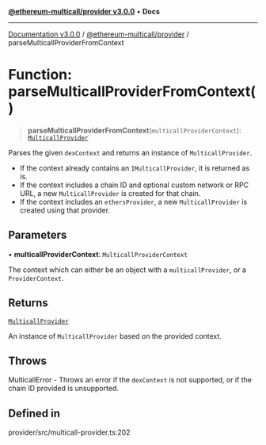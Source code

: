 [**@ethereum-multicall/provider v3.0.0**](../README.md) • **Docs**

***

[Documentation v3.0.0](../../../packages.md) / [@ethereum-multicall/provider](../README.md) / parseMulticallProviderFromContext

# Function: parseMulticallProviderFromContext()

> **parseMulticallProviderFromContext**(`multicallProviderContext`): [`MulticallProvider`](../classes/MulticallProvider.md)

Parses the given `dexContext` and returns an instance of `MulticallProvider`.

- If the context already contains an `IMulticallProvider`, it is returned as is.
- If the context includes a chain ID and optional custom network or RPC URL, a new `MulticallProvider` is created for that chain.
- If the context includes an `ethersProvider`, a new `MulticallProvider` is created using that provider.

## Parameters

• **multicallProviderContext**: `MulticallProviderContext`

The context which can either be an object with a `multicallProvider`, or a `ProviderContext`.

## Returns

[`MulticallProvider`](../classes/MulticallProvider.md)

An instance of `MulticallProvider` based on the provided context.

## Throws

MulticallError - Throws an error if the `dexContext` is not supported, or if the chain ID provided is unsupported.

## Defined in

provider/src/multicall-provider.ts:202
